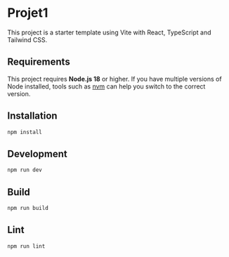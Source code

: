 # Projet1

This project is a starter template using Vite with React, TypeScript and Tailwind CSS.

## Requirements

This project requires **Node.js 18** or higher. If you have multiple versions of
Node installed, tools such as [nvm](https://github.com/nvm-sh/nvm) can help you
switch to the correct version.

## Installation

```bash
npm install
```

## Development

```bash
npm run dev
```

## Build

```bash
npm run build
```

## Lint

```bash
npm run lint
```

